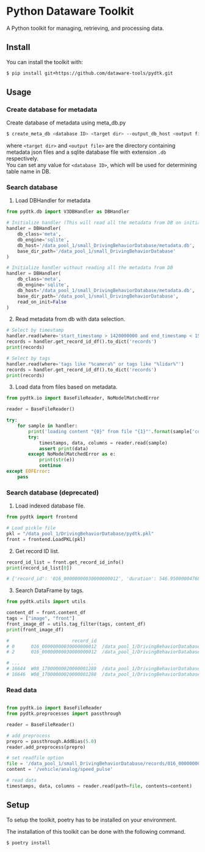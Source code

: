 # Python Dataware Toolkit

A Python toolkit for managing, retrieving, and processing data.

## Install
You can install the toolkit with:
```bash
$ pip install git+https://github.com/dataware-tools/pydtk.git

```

## Usage

### Create database for metadata
Create database of metadata using meta_db.py
```bash
$ create_meta_db <database ID> <target dir> --output_db_host <output file>

```
where `<target dir>` and `<output file>` are the directory containing metadata json files
and a sqlite database file with extension `.db` respectively.  
You can set any value for `<database ID>`, which will be used for determining table name in DB.


### Search database

1. Load DBHandler for metadata
```python
from pydtk.db import V3DBHandler as DBHandler

# Initialize handler (This will read all the metadata from DB on initialization)
handler = DBHandler(
    db_class='meta',
    db_engine='sqlite',
    db_host='/data_pool_1/small_DrivingBehaviorDatabase/metadata.db',
    base_dir_path='/data_pool_1/small_DrivingBehaviorDatabase'
)

# Initialize handler without reading all the metadata from DB
handler = DBHandler(
    db_class='meta',
    db_engine='sqlite',
    db_host='/data_pool_1/small_DrivingBehaviorDatabase/metadata.db',
    base_dir_path='/data_pool_1/small_DrivingBehaviorDatabase',
    read_on_init=False
)

```

2. Read metadata from db with data selection.
```python
# Select by timestamp
handler.read(where='start_timestamp > 1420000000 and end_timestamp < 1500000000')
records = handler.get_record_id_df().to_dict('records')
print(records)

# Select by tags
handler.read(where='tags like "%camera%" or tags like "%lidar%"')
records = handler.get_record_id_df().to_dict('records')
print(records)

```

3. Load data from files based on metadata.

```python
from pydtk.io import BaseFileReader, NoModelMatchedError

reader = BaseFileReader()

try:
    for sample in handler:
        print('loading content "{0}" from file "{1}"'.format(sample['contents'], sample['path']))
        try:
            timestamps, data, columns = reader.read(sample)
            assert print(data)
        except NoModelMatchedError as e:
            print(str(e))
            continue
except EOFError:
    pass
```


### Search database (deprecated)

1. Load indexed database file.
```python
from pydtk import frontend

# Load pickle file
pkl = "/data_pool_1/DrivingBehaviorDatabase/pydtk.pkl"
front = frontend.LoadPKL(pkl)
```
2. Get record ID list.
```python
record_id_list = front.get_record_id_info()
print(record_id_list[0])

# {'record_id': '016_00000000030000000012', 'duration': 546.9500000476837, 'start_timestamp': 1484290020.0, 'end_timestamp': 1484290566.95, 'tags': ['camera', 'front', ..., 'movement']}
```
3. Search DataFrame by tags.

```python
from pydtk.utils import utils

content_df = front.content_df
tags = ["image", "front"]
front_image_df = utils.tag_filter(tags, content_df)
print(front_image_df)

#                       record_id                                               path  ... msg_type                             tag
# 0      016_00000000030000000012  /data_pool_1/DrivingBehaviorDatabase/records/0...  ...     None  [camera, front, center, image]
# 2      016_00000000030000000012  /data_pool_1/DrivingBehaviorDatabase/records/0...  ...     None    [camera, front, left, image]

# ...                         ...                                                ...  ...      ...                             ...
# 16644  W08_17000000020000001288  /data_pool_1/DrivingBehaviorDatabase/records/W...  ...     None    [camera, front, left, image]
# 16646  W08_17000000020000001288  /data_pool_1/DrivingBehaviorDatabase/records/W...  ...     None   [camera, front, right, image]
```

### Read data

```python

from pydtk.io import BaseFileReader
from pydtk.preprocesses import passthrough

reader = BaseFileReader()

# add preprocess
prepro = passthrough.AddBias(5.0)
reader.add_preprocess(prepro)

# set readfile option
file = '/data_pool_1/small_DrivingBehaviorDatabase/records/016_00000000030000000215/data/records.bag'
content = '/vehicle/analog/speed_pulse'

# read data
timestamps, data, columns = reader.read(path=file, contents=content)

```


## Setup
To setup the toolkit, poetry has to be installed on your environment.  

The installation of this toolkit can be done with the following command.
```bash
$ poetry install

```

